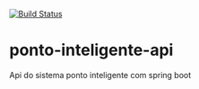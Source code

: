[![Build Status](https://travis-ci.org/douglasfreire/ponto-inteligente-api.svg?branch=master)](https://travis-ci.org/douglasfreire/ponto-inteligente-api)

# ponto-inteligente-api
Api do sistema ponto inteligente com spring boot
